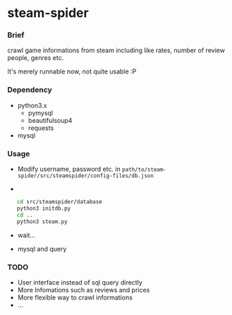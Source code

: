 # steam-spider
### Brief

crawl game informations from steam including like rates, number of review people, genres etc.

It's merely runnable now, not quite usable :P

### Dependency

- python3.x
  - pymysql
  - beautifulsoup4
  - requests
- mysql

### Usage

- Modify username, password etc. in  `path/to/steam-spider/src/steamspider/config-files/db.json` 

- 
```bash
   cd src/steamspider/database
   python3 initdb.py
   cd ..
   python3 steam.py
```

- wait...

- mysql and query



### TODO

- User interface instead of sql query directly
- More Infomations such as reviews and prices
- More flexible way to crawl informations
- ...
